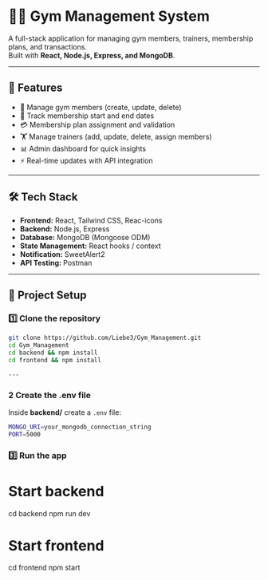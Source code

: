 # 🏋️‍♂️ Gym Management System

A full-stack application for managing gym members, trainers, membership plans, and transactions.  
Built with **React, Node.js, Express, and MongoDB**.

---

## 🚀 Features
- 👤 Manage gym members (create, update, delete)
- 📅 Track membership start and end dates
- 💳 Membership plan assignment and validation
- 🏋️ Manage trainers (add, update, delete, assign members)
- 📊 Admin dashboard for quick insights
- ⚡ Real-time updates with API integration

---

## 🛠️ Tech Stack
- **Frontend:** React, Tailwind CSS, Reac-icons
- **Backend:** Node.js, Express  
- **Database:** MongoDB (Mongoose ODM)  
- **State Management:** React hooks / context  
- **Notification:** SweetAlert2
- **API Testing:** Postman 

---
## 📂 Project Setup

### 1️⃣ Clone the repository
```bash
git clone https://github.com/Liebe3/Gym_Management.git
cd Gym_Management
cd backend && npm install
cd frontend && npm install

---

```
### 2 Create the .env file
Inside **backend/** create a `.env` file:
```bash
MONGO_URI=your_mongodb_connection_string
PORT=5000

```
### 3️⃣ Run the app
# Start backend
cd backend
npm run dev

# Start frontend
cd frontend
npm start



